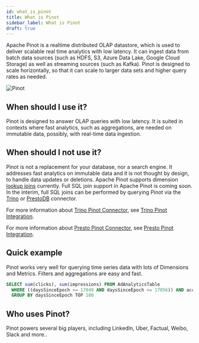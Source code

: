 ```yaml
---
id: what_is_pinot
title: What is Pinot
sidebar_label: What is Pinot
draft: true
---
```


Apache Pinot is a realtime distributed OLAP datastore, which is used to deliver scalable real time analytics with low latency. It can ingest data from batch data sources (such as HDFS, S3, Azure Data Lake, Google Cloud Storage) as well as streaming sources (such as Kafka). Pinot is designed to scale horizontally, so that it can scale to larger data sets and higher query rates as needed.

![Pinot](../../static/img/pinot-overview.png)

## When should I use it?

Pinot is designed to answer OLAP queries with low latency. It is suited in contexts where fast analytics, such as aggregations, are needed on immutable data, possibly, with real-time data ingestion.

## When should I not use it?

Pinot is not a replacement for your database, nor a search engine. It addresses fast analytics on immutable data and it is not thought by design, to handle data updates or deletions. Apache Pinot supports dimension [lookup joins](https://docs.pinot.apache.org/users/user-guide-query/lookup-udf-join) currently. Full SQL join support in Apache Pinot is coming soon. In the interim, full SQL joins can be performed by querying Pinot via the [Trino](https://trino.io/) or [PrestoDB](https://prestodb.io/) connector.

For more information about [Trino Pinot Connector](https://trino.io/docs/current/connector/pinot.html), see [Trino Pinot Integration](https://docs.pinot.apache.org/integrations/trino).

For more information about [Presto Pinot Connector](https://prestodb.io/docs/current/connector/pinot.html), see [Presto Pinot Integration](https://docs.pinot.apache.org/integrations/presto).

## Quick example

Pinot works very well for querying time series data with lots of Dimensions and Metrics.
Filters and aggregations are easy and fast.

```SQL
SELECT sum(clicks), sum(impressions) FROM AdAnalyticsTable
  WHERE ((daysSinceEpoch >= 17849 AND daysSinceEpoch <= 17856)) AND accountId IN (123456789)
  GROUP BY daysSinceEpoch TOP 100
```

## Who uses Pinot?

Pinot powers several big players, including LinkedIn, Uber, Factual, Weibo, Slack and more..
